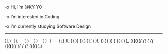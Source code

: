 -x  Hi, I’m @KY-Y0 

-x  I’m interested in Coding

-x  I’m currently studying Software Design

 _ _  ___  _   _   ___    _ _  ___  _   _   ___    _ _  ___  _   _   ___ 
 )L`) )L   ))  ))  )) )   )L`) )L   ))  ))  )) )   )L`) )L   ))  ))  )) )
(( ( ((_  ((__((__((_(   (( ( ((_  ((__((__((_(   (( ( ((_  ((__((__((_( 
                                                                         
                                                          
